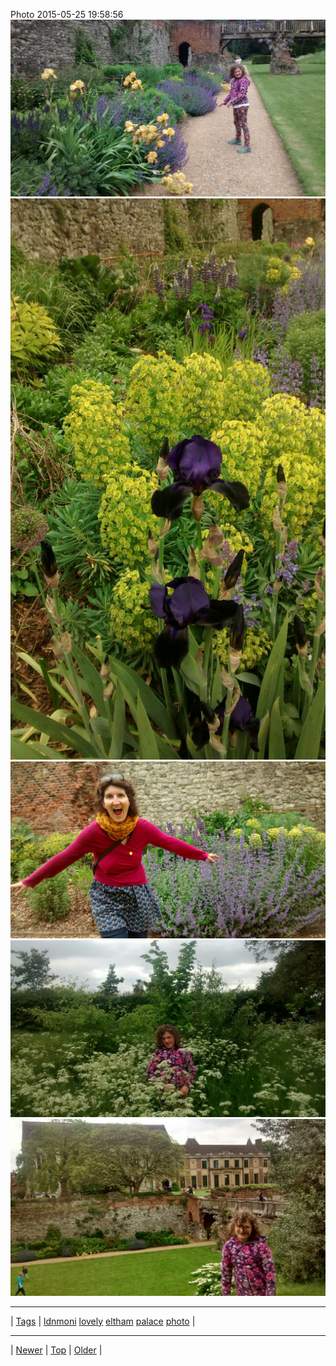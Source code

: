<!--
title: Photo 2015-05-25 19
date: 2020-06-28T15:02:25.070Z
tags: ldnmoni, lovely, eltham, palace, photo
-->












Photo 2015-05-25 19:58:56
![](119874340407-0.jpg)
![](119874340407-1.jpg)
![](119874340407-2.jpg)
![](119874340407-3.jpg)
![](119874340407-4.jpg)

<!--BOTTOM-POST-NAVIGATION-->
---

| [Tags](tags.md) | [ldnmoni](tag-ldnmoni.md) [lovely](tag-lovely.md) [eltham](tag-eltham.md) [palace](tag-palace.md) [photo](tag-photo.md) |

---

| [Newer](119873794807.md) | [Top](index.md) | [Older](121360873332.md) |